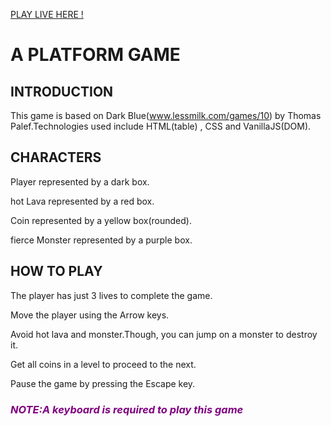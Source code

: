 
<p><a href= "https://platform-game-e1kb2j4sk.vercel.app" >PLAY LIVE HERE ! </a></p>

<h1>A PLATFORM GAME</h1>

<h2 id="introduction">INTRODUCTION</h2>
This game is based on Dark Blue(<a href="www.lessmilk.com/games/10">www.lessmilk.com/games/10</a>) by Thomas Palef.Technologies used include HTML(table) , CSS and VanillaJS(DOM).

<h2 id="character" >CHARACTERS</h2></a>
<p>Player represented by a dark box.</p>
<p>hot Lava represented by a red box.</p>
<p>Coin represented by a yellow box(rounded).</p>
<p>fierce Monster represented by a purple box.</p>

<h2 id="how" >HOW TO PLAY</h2>
<p>The player has just 3  lives to complete the game.</p>
<p>Move the player using the Arrow keys. </p>
<p>Avoid hot lava and monster.Though, you can jump on a monster to destroy it.</p>
<p>Get all coins in a level to proceed to the next.</p>
<p>Pause the game by pressing the Escape key.</p>

<h3 style="color: purple"><em><strong>NOTE:</strong></em><i>A keyboard is required to play this game</i></h3>
